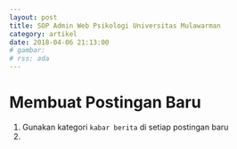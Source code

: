```yaml
---
layout: post
title: SOP Admin Web Psikologi Universitas Mulawarman
category: artikel
date: 2018-04-06 21:13:00
# gambar: 
# rss: ada
---
```


# Membuat Postingan Baru

1. Gunakan kategori `kabar berita` di setiap postingan baru
2. 